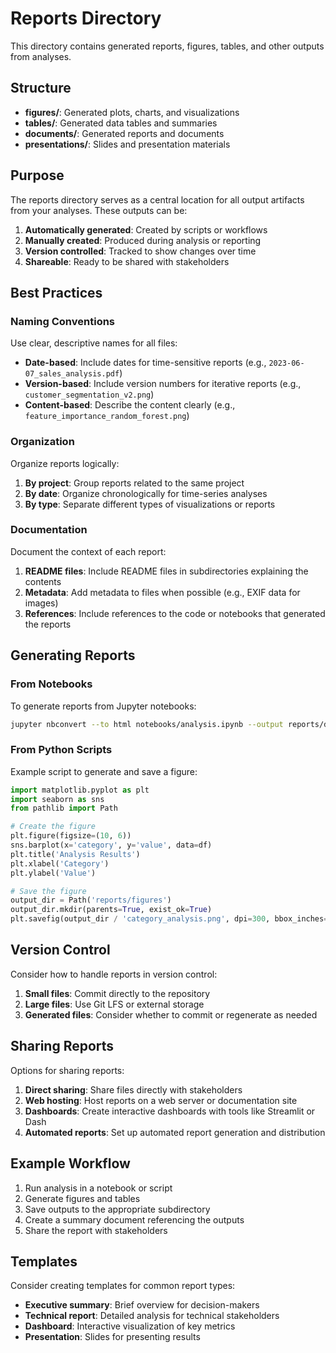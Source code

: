 # Reports Directory

This directory contains generated reports, figures, tables, and other outputs from analyses.

## Structure

- **figures/**: Generated plots, charts, and visualizations
- **tables/**: Generated data tables and summaries
- **documents/**: Generated reports and documents
- **presentations/**: Slides and presentation materials

## Purpose

The reports directory serves as a central location for all output artifacts from your analyses. These outputs can be:

1. **Automatically generated**: Created by scripts or workflows
2. **Manually created**: Produced during analysis or reporting
3. **Version controlled**: Tracked to show changes over time
4. **Shareable**: Ready to be shared with stakeholders

## Best Practices

### Naming Conventions

Use clear, descriptive names for all files:

- **Date-based**: Include dates for time-sensitive reports (e.g., `2023-06-07_sales_analysis.pdf`)
- **Version-based**: Include version numbers for iterative reports (e.g., `customer_segmentation_v2.png`)
- **Content-based**: Describe the content clearly (e.g., `feature_importance_random_forest.png`)

### Organization

Organize reports logically:

1. **By project**: Group reports related to the same project
2. **By date**: Organize chronologically for time-series analyses
3. **By type**: Separate different types of visualizations or reports

### Documentation

Document the context of each report:

1. **README files**: Include README files in subdirectories explaining the contents
2. **Metadata**: Add metadata to files when possible (e.g., EXIF data for images)
3. **References**: Include references to the code or notebooks that generated the reports

## Generating Reports

### From Notebooks

To generate reports from Jupyter notebooks:

```bash
jupyter nbconvert --to html notebooks/analysis.ipynb --output reports/documents/analysis_report.html
```

### From Python Scripts

Example script to generate and save a figure:

```python
import matplotlib.pyplot as plt
import seaborn as sns
from pathlib import Path

# Create the figure
plt.figure(figsize=(10, 6))
sns.barplot(x='category', y='value', data=df)
plt.title('Analysis Results')
plt.xlabel('Category')
plt.ylabel('Value')

# Save the figure
output_dir = Path('reports/figures')
output_dir.mkdir(parents=True, exist_ok=True)
plt.savefig(output_dir / 'category_analysis.png', dpi=300, bbox_inches='tight')
```

## Version Control

Consider how to handle reports in version control:

1. **Small files**: Commit directly to the repository
2. **Large files**: Use Git LFS or external storage
3. **Generated files**: Consider whether to commit or regenerate as needed

## Sharing Reports

Options for sharing reports:

1. **Direct sharing**: Share files directly with stakeholders
2. **Web hosting**: Host reports on a web server or documentation site
3. **Dashboards**: Create interactive dashboards with tools like Streamlit or Dash
4. **Automated reports**: Set up automated report generation and distribution

## Example Workflow

1. Run analysis in a notebook or script
2. Generate figures and tables
3. Save outputs to the appropriate subdirectory
4. Create a summary document referencing the outputs
5. Share the report with stakeholders

## Templates

Consider creating templates for common report types:

- **Executive summary**: Brief overview for decision-makers
- **Technical report**: Detailed analysis for technical stakeholders
- **Dashboard**: Interactive visualization of key metrics
- **Presentation**: Slides for presenting results
